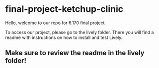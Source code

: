 # final-project-ketchup-clinic

Hello, welcome to our repo for 6.170 final project. 

To access our project, please go to the lively folder. There you will find a readme with instructions on how to install and test Lively. 

## Make sure to review the readme in the lively folder!
